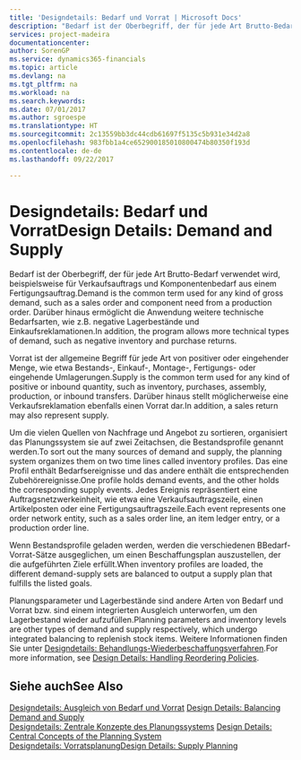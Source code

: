 ```yaml
---
title: 'Designdetails: Bedarf und Vorrat | Microsoft Docs'
description: "Bedarf ist der Oberbegriff, der für jede Art Brutto-Bedarf verwendet wird, beispielsweise für Verkaufsauftrags und Komponentenbedarf aus einem Fertigungsauftrag. Darüber hinaus ermöglicht die Anwendung weitere technische Bedarfsarten, wie z.B. negative Lagerbestände und Einkaufsreklamationen."
services: project-madeira
documentationcenter: 
author: SorenGP
ms.service: dynamics365-financials
ms.topic: article
ms.devlang: na
ms.tgt_pltfrm: na
ms.workload: na
ms.search.keywords: 
ms.date: 07/01/2017
ms.author: sgroespe
ms.translationtype: HT
ms.sourcegitcommit: 2c13559bb3dc44cdb61697f5135c5b931e34d2a8
ms.openlocfilehash: 983fbb1a4ce652900185010800474b80350f193d
ms.contentlocale: de-de
ms.lasthandoff: 09/22/2017

---
```

# <a name="design-details-demand-and-supply"></a><span data-ttu-id="39a35-104">Designdetails: Bedarf und Vorrat</span><span class="sxs-lookup"><span data-stu-id="39a35-104">Design Details: Demand and Supply</span></span>
<span data-ttu-id="39a35-105">Bedarf ist der Oberbegriff, der für jede Art Brutto-Bedarf verwendet wird, beispielsweise für Verkaufsauftrags und Komponentenbedarf aus einem Fertigungsauftrag.</span><span class="sxs-lookup"><span data-stu-id="39a35-105">Demand is the common term used for any kind of gross demand, such as a sales order and component need from a production order.</span></span> <span data-ttu-id="39a35-106">Darüber hinaus ermöglicht die Anwendung weitere technische Bedarfsarten, wie z.B. negative Lagerbestände und Einkaufsreklamationen.</span><span class="sxs-lookup"><span data-stu-id="39a35-106">In addition, the program allows more technical types of demand, such as negative inventory and purchase returns.</span></span>  
  
 <span data-ttu-id="39a35-107">Vorrat ist der allgemeine Begriff für jede Art von positiver oder eingehender Menge, wie etwa Bestands-, Einkauf-, Montage-, Fertigungs- oder eingehende Umlagerungen.</span><span class="sxs-lookup"><span data-stu-id="39a35-107">Supply is the common term used for any kind of positive or inbound quantity, such as inventory, purchases, assembly, production, or inbound transfers.</span></span> <span data-ttu-id="39a35-108">Darüber hinaus stellt möglicherweise eine Verkaufsreklamation ebenfalls einen Vorrat dar.</span><span class="sxs-lookup"><span data-stu-id="39a35-108">In addition, a sales return may also represent supply.</span></span>  
  
 <span data-ttu-id="39a35-109">Um die vielen Quellen von Nachfrage und Angebot zu sortieren, organisiert das Planungssystem sie auf zwei Zeitachsen, die Bestandsprofile genannt werden.</span><span class="sxs-lookup"><span data-stu-id="39a35-109">To sort out the many sources of demand and supply, the planning system organizes them on two time lines called inventory profiles.</span></span> <span data-ttu-id="39a35-110">Das eine Profil enthält Bedarfsereignisse und das andere enthält die entsprechenden Zubehörereignisse.</span><span class="sxs-lookup"><span data-stu-id="39a35-110">One profile holds demand events, and the other holds the corresponding supply events.</span></span> <span data-ttu-id="39a35-111">Jedes Ereignis repräsentiert eine Auftragsnetzwerkeinheit, wie etwa eine Verkaufsauftragszeile, einen Artikelposten oder eine Fertigungsauftragszeile.</span><span class="sxs-lookup"><span data-stu-id="39a35-111">Each event represents one order network entity, such as a sales order line, an item ledger entry, or a production order line.</span></span>  
  
 <span data-ttu-id="39a35-112">Wenn Bestandsprofile geladen werden, werden die verschiedenen BBedarf-Vorrat-Sätze ausgeglichen, um einen Beschaffungsplan auszustellen, der die aufgeführten Ziele erfüllt.</span><span class="sxs-lookup"><span data-stu-id="39a35-112">When inventory profiles are loaded, the different demand-supply sets are balanced to output a supply plan that fulfills the listed goals.</span></span>  
  
 <span data-ttu-id="39a35-113">Planungsparameter und Lagerbestände sind andere Arten von Bedarf und Vorrat bzw. sind einem integrierten Ausgleich unterworfen, um den Lagerbestand wieder aufzufüllen.</span><span class="sxs-lookup"><span data-stu-id="39a35-113">Planning parameters and inventory levels are other types of demand and supply respectively, which undergo integrated balancing to replenish stock items.</span></span> <span data-ttu-id="39a35-114">Weitere Informationen finden Sie unter [Designdetails: Behandlungs-Wiederbeschaffungsverfahren](design-details-handling-reordering-policies.md).</span><span class="sxs-lookup"><span data-stu-id="39a35-114">For more information, see [Design Details: Handling Reordering Policies](design-details-handling-reordering-policies.md).</span></span>  
  
## <a name="see-also"></a><span data-ttu-id="39a35-115">Siehe auch</span><span class="sxs-lookup"><span data-stu-id="39a35-115">See Also</span></span>  
 <span data-ttu-id="39a35-116">[Designdetails: Ausgleich von Bedarf und Vorrat](design-details-balancing-demand-and-supply.md) </span><span class="sxs-lookup"><span data-stu-id="39a35-116">[Design Details: Balancing Demand and Supply](design-details-balancing-demand-and-supply.md) </span></span>  
 <span data-ttu-id="39a35-117">[Designdetails: Zentrale Konzepte des Planungssystems](design-details-central-concepts-of-the-planning-system.md) </span><span class="sxs-lookup"><span data-stu-id="39a35-117">[Design Details: Central Concepts of the Planning System](design-details-central-concepts-of-the-planning-system.md) </span></span>  
 [<span data-ttu-id="39a35-118">Designdetails: Vorratsplanung</span><span class="sxs-lookup"><span data-stu-id="39a35-118">Design Details: Supply Planning</span></span>](design-details-supply-planning.md)
